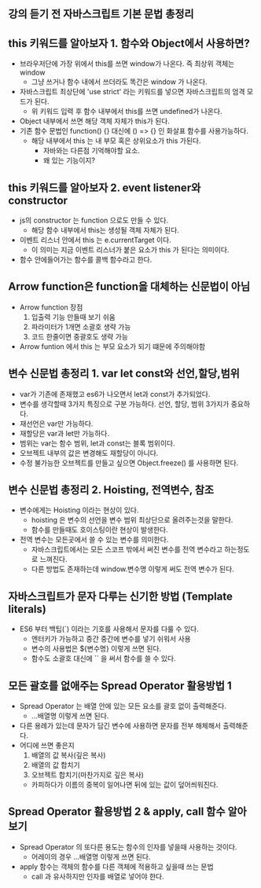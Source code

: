 ## 강의 듣기 전 자바스크립트 기본 문법 총정리

## this 키워드를 알아보자 1. 함수와 Object에서 사용하면?

- 브라우저단에 가장 위에서 this를 쓰면 window가 나온다. 즉 최상위 객체는 window
  - 그냥 쓰거나 함수 내에서 쓰더라도 똑간은 window 가 나온다.
- 자바스크립트 최상단에 'use strict' 라는 키워드를 넣으면 자바스크립트의 엄격 모드가 된다.
  - 위 키워드 입력 후 함수 내부에서 this를 쓰면 undefined가 나온다.
- Object 내부에서 쓰면 해당 객체 자체가 this가 된다.
- 기존 함수 문법인 function() {} 대신에 () => {} 인 화살표 함수를 사용가능하다.
  - 해당 내부에서 this 는 내 부모 혹은 상위요소가 this 가된다.
    - 자바와는 다른점 기억해야할 요소.
    - 왜 있는 기능이지?

## this 키워드를 알아보자 2. event listener와 constructor

- js의 constructor 는 function 으로도 만들 수 있다.
  - 해당 함수 내부에서 this는 생성될 객체 자체가 된다.
- 이벤트 리스너 안에서 this 는 e.currentTarget 이다.
  - 이 의미는 지금 이벤트 리스너가 붙은 요소가 this 가 된다는 의미이다.
- 함수 안에들어가는 함수를 콜백 함수라고 한다.

## Arrow function은 function을 대체하는 신문법이 아님

- Arrow function 장점
  1. 입출력 기능 만들때 보기 쉬움
  2. 파라미터가 1개면 소괄호 생략 가능
  3. 코드 한줄이면 중괄호도 생략 가능
- Arrow funtion 에서 this 는 부모 요소가 되기 떄문에 주의해야함

## 변수 신문법 총정리 1. var let const와 선언,할당,범위

- var가 기존에 존재했고 es6가 나오면서 let과 const가 추가되었다.
- 변수를 생각할때 3가지 특징으로 구분 가능하다. 선언, 할당, 범위 3가지가 중요하다.
- 재선언은 var만 가능하다.
- 재할당은 var과 let만 가능하다.
- 범위는 var는 함수 범위, let과 const는 블록 범위이다.
- 오브젝트 내부의 값은 변경해도 재할당이 아니다.
- 수정 불가능한 오브젝트를 만들고 싶으면 Object.freeze() 를 사용하면 된다.

## 변수 신문법 총정리 2. Hoisting, 전역변수, 참조

- 변수에게는 Hoisting 이라는 현상이 있다.
  - hoisting 은 변수의 선언을 변수 범위 최상단으로 올려주는것을 말한다.
  - 함수를 만들때도 호이스팅이란 현상이 발생한다.
- 전역 변수는 모든곳에서 쓸 수 있는 변수를 의미한다.
  - 자바스크립트에서는 모든 스코프 밖에서 써진 변수를 전역 변수라고 하는정도로 느껴진다.
  - 다른 방법도 존재하는데 window.변수명 이렇게 써도 전역 변수가 된다.

## 자바스크립트가 문자 다루는 신기한 방법 (Template literals)

- ES6 부터 백팁(`) 이라는 기호를 사용해서 문자를 다룰 수 있다.
  - 엔터키가 가능하고 중간 중간에 변수를 넣기 쉬워서 사용
  - 변수의 사용법은 ${변수명} 이렇게 쓰면 된다.
  - 함수도 소괄호 대신에 `` 을 써서 함수를 쓸 수 있다.

## 모든 괄호를 없애주는 Spread Operator 활용방법 1

- Spread Operator 는 배열 안에 있는 모든 요소를 괄호 없이 출력해준다.
  - ...배열명 이렇게 쓰면 된다.
- 다른 용례가 있는데 문자가 담긴 변수에 사용하면 문자를 전부 해체해서 출력해준다.
- 어디에 쓰면 좋은지
  1. 배열의 값 복사(깊은 복사)
  2. 배열의 값 합치기
  3. 오브젝트 합치기(마찬가지로 깊은 복사)
  - 카피하다가 이름의 중복이 일어나면 뒤에 있는 값이 덮어씌워진다.

## Spread Operator 활용방법 2 & apply, call 함수 알아보기

- Spread Operator 의 또다른 용도는 함수의 인자를 넣을때 사용하는 것이다.
  - 어레이의 경우 ...배열명 이렇게 쓰면 된다.
- apply 함수는 객체의 함수를 다른 객체에 적용하고 싶을때 쓰는 문법
  - call 과 유사하지만 인자를 배열로 넣어야 한다.
